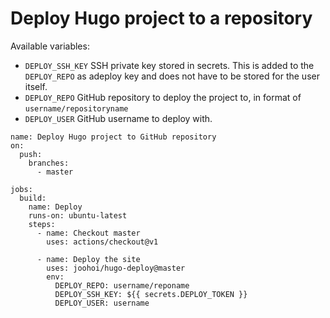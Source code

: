 # Deploy Hugo project to a repository

Available variables:
  - `DEPLOY_SSH_KEY` SSH private key stored in secrets. This is added to the `DEPLOY_REPO` as adeploy key and does not have to be stored for the user itself.
  - `DEPLOY_REPO` GitHub repository to deploy the project to, in format of `username/repositoryname`  
  - `DEPLOY_USER` GitHub username to deploy with.


```
name: Deploy Hugo project to GitHub repository
on:
  push:
    branches:
      - master

jobs:
  build:
    name: Deploy
    runs-on: ubuntu-latest
    steps:
      - name: Checkout master
        uses: actions/checkout@v1

      - name: Deploy the site
        uses: joohoi/hugo-deploy@master
        env:
          DEPLOY_REPO: username/reponame
          DEPLOY_SSH_KEY: ${{ secrets.DEPLOY_TOKEN }}
          DEPLOY_USER: username
```
